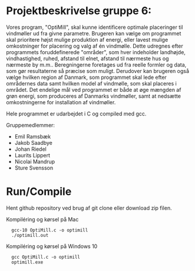# Projektbeskrivelse gruppe 6:

Vores program, "OptiMill", skal kunne identificere optimale placeringer til vindmøller ud fra givne parametre. Brugeren kan vælge om programmet skal prioritere højst mulige produktion af energi, eller lavest mulige omkostninger for placering og valg af én vindmølle. Dette udregnes efter programmets foruddefinerede "områder", som hver indeholder landhøjde, vindhastighed, ruhed, afstand til elnet, afstand til nærmeste hus og nærmeste by m.m.. Beregningerne foretages ud fra reelle formler og data, som gør resultaterne så præcise som muligt. Derudover kan brugeren også vælge hvilken region af Danmark, som programmet skal lede efter områdernes data samt hvilken model af vindmølle, som skal placeres i området.
Det endelige mål ved programmet er både at øge mængden af grøn energi, som produceres af Danmarks vindmøller, samt at nedsætte omkostningerne for installation af vindmøller.

Hele programmet er udarbejdet i C og compiled med gcc.

Gruppemedlemmer:

* Emil Ramsbæk
* Jakob Saadbye
* Johan Riedel
* Laurits Lippert
* Nicolai Mandrup
* Sture Svensson

# Run/Compile

Hent github repository ved brug af git clone eller download zip filen.

Kompiléring og kørsel på Mac 
```console
  gcc-10 OptiMill.c -o optimill
  ./optimill.out
```

Kompiléring og kørsel på Windows 10
```console
  gcc OptiMill.c -o optimill
  optimill.exe
```

